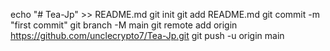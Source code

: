 echo "# Tea-Jp" >> README.md
git init
git add README.md
git commit -m "first commit"
git branch -M main
git remote add origin https://github.com/unclecrypto7/Tea-Jp.git
git push -u origin main
